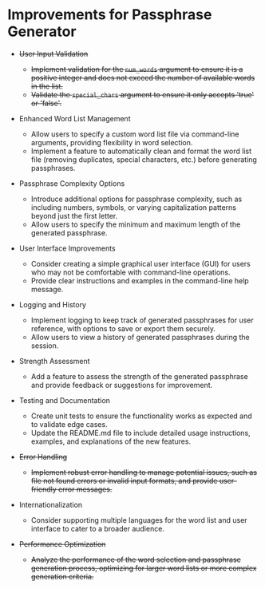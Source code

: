 # Improvements for Passphrase Generator

- ~~User Input Validation~~
  - ~~Implement validation for the `num_words` argument to ensure it is a positive integer and does not exceed the number of available words in the list.~~
  - ~~Validate the `special_chars` argument to ensure it only accepts 'true' or 'false'.~~

- Enhanced Word List Management
  - Allow users to specify a custom word list file via command-line arguments, providing flexibility in word selection.
  - Implement a feature to automatically clean and format the word list file (removing duplicates, special characters, etc.) before generating passphrases.

- Passphrase Complexity Options
  - Introduce additional options for passphrase complexity, such as including numbers, symbols, or varying capitalization patterns beyond just the first letter.
  - Allow users to specify the minimum and maximum length of the generated passphrase.

- User Interface Improvements
  - Consider creating a simple graphical user interface (GUI) for users who may not be comfortable with command-line operations.
  - Provide clear instructions and examples in the command-line help message.

- Logging and History
  - Implement logging to keep track of generated passphrases for user reference, with options to save or export them securely.
  - Allow users to view a history of generated passphrases during the session.

- Strength Assessment
  - Add a feature to assess the strength of the generated passphrase and provide feedback or suggestions for improvement.

- Testing and Documentation
  - Create unit tests to ensure the functionality works as expected and to validate edge cases.
  - Update the README.md file to include detailed usage instructions, examples, and explanations of the new features.

- ~~Error Handling~~
  - ~~Implement robust error handling to manage potential issues, such as file not found errors or invalid input formats, and provide user-friendly error messages.~~

- Internationalization
  - Consider supporting multiple languages for the word list and user interface to cater to a broader audience.

- ~~Performance Optimization~~
  - ~~Analyze the performance of the word selection and passphrase generation process, optimizing for larger word lists or more complex generation criteria.~~
